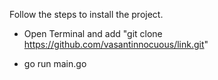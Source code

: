 Follow the steps to install the project.

- Open Terminal and add "git clone https://github.com/vasantinnocuous/link.git"

- go run main.go